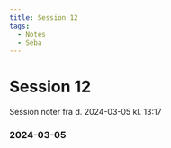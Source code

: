 ```yaml
---
title: Session 12
tags:
  - Notes
  - Seba
---
```

# Session 12
Session noter fra d. 2024-03-05 kl. 13:17
### 2024-03-05
